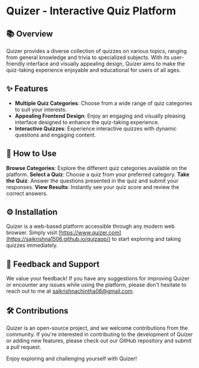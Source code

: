 # Quizer - Interactive Quiz Platform

## 📚 Overview

Quizer provides a diverse collection of quizzes on various topics, ranging from general knowledge and trivia to specialized subjects. With its user-friendly interface and visually appealing design, Quizer aims to make the quiz-taking experience enjoyable and educational for users of all ages.

## ✨ Features

- **Multiple Quiz Categories**: Choose from a wide range of quiz categories to suit your interests.
- **Appealing Frontend Design**: Enjoy an engaging and visually pleasing interface designed to enhance the quiz-taking experience.
- **Interactive Quizzes**: Experience interactive quizzes with dynamic questions and engaging content.

## 🚀 How to Use

**Browse Categories**: Explore the different quiz categories available on the platform.
**Select a Quiz**: Choose a quiz from your preferred category.
**Take the Quiz**: Answer the questions presented in the quiz and submit your responses.
**View Results**: Instantly see your quiz score and review the correct answers.

## ⚙️ Installation

Quizer is a web-based platform accessible through any modern web browser. Simply visit [https://www.quizer.com](https://saikrishna1506.github.io/quizapp/) to start exploring and taking quizzes immediately.

## 📣 Feedback and Support

We value your feedback! If you have any suggestions for improving Quizer or encounter any issues while using the platform, please don't hesitate to reach out to me at saikrishnachintha06@gmail.com.

## 🛠️ Contributions

Quizer is an open-source project, and we welcome contributions from the community. If you're interested in contributing to the development of Quizer or adding new features, please check out our GitHub repository and submit a pull request.

Enjoy exploring and challenging yourself with Quizer!
